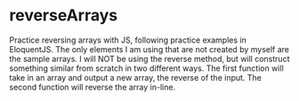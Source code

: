 # reverseArrays
Practice reversing arrays with JS, following practice examples in EloquentJS. The only elements I am using that are not created by myself are the sample arrays. I will NOT be using the reverse method, but will construct something similar from scratch in two different ways. The first function will take in an array and output a new array, the reverse of the input. The second function will reverse the array in-line.
